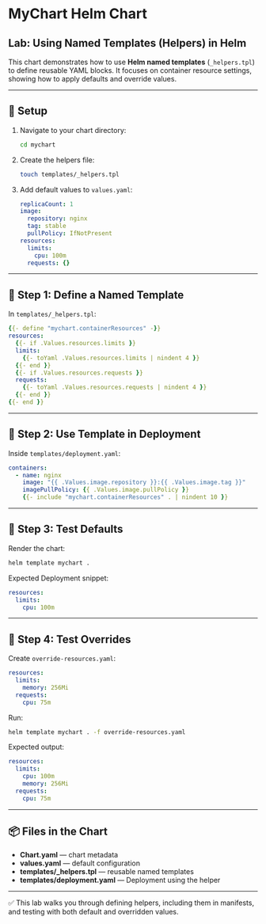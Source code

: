 # MyChart Helm Chart

## Lab: Using Named Templates (Helpers) in Helm

This chart demonstrates how to use **Helm named templates** (`_helpers.tpl`) to define reusable YAML blocks.
It focuses on container resource settings, showing how to apply defaults and override values.

---

## 🚀 Setup

1. Navigate to your chart directory:

   ```bash
   cd mychart
   ```

2. Create the helpers file:

   ```bash
   touch templates/_helpers.tpl
   ```

3. Add default values to `values.yaml`:

   ```yaml
   replicaCount: 1
   image:
     repository: nginx
     tag: stable
     pullPolicy: IfNotPresent
   resources:
     limits:
       cpu: 100m
     requests: {}
   ```

---

## 🔹 Step 1: Define a Named Template

In `templates/_helpers.tpl`:

```yaml
{{- define "mychart.containerResources" -}}
resources:
  {{- if .Values.resources.limits }}
  limits:
    {{- toYaml .Values.resources.limits | nindent 4 }}
  {{- end }}
  {{- if .Values.resources.requests }}
  requests:
    {{- toYaml .Values.resources.requests | nindent 4 }}
  {{- end }}
{{- end }}
```

---

## 🔹 Step 2: Use Template in Deployment

Inside `templates/deployment.yaml`:

```yaml
containers:
  - name: nginx
    image: "{{ .Values.image.repository }}:{{ .Values.image.tag }}"
    imagePullPolicy: {{ .Values.image.pullPolicy }}
    {{- include "mychart.containerResources" . | nindent 10 }}
```

---

## 🔹 Step 3: Test Defaults

Render the chart:

```bash
helm template mychart .
```

Expected Deployment snippet:

```yaml
resources:
  limits:
    cpu: 100m
```

---

## 🔹 Step 4: Test Overrides

Create `override-resources.yaml`:

```yaml
resources:
  limits:
    memory: 256Mi
  requests:
    cpu: 75m
```

Run:

```bash
helm template mychart . -f override-resources.yaml
```

Expected output:

```yaml
resources:
  limits:
    cpu: 100m
    memory: 256Mi
  requests:
    cpu: 75m
```

---

## 📦 Files in the Chart

* **Chart.yaml** — chart metadata
* **values.yaml** — default configuration
* **templates/_helpers.tpl** — reusable named templates
* **templates/deployment.yaml** — Deployment using the helper

---

✅ This lab walks you through defining helpers, including them in manifests, and testing with both default and overridden values.
